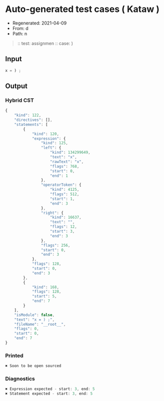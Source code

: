 # Auto-generated test cases ( Kataw )
- Regenerated: 2021-04-09
- From: d
- Path: n
> :: test: assignmen
> :: case: )
## Input

`````js
x = ) ;
`````

## Output

### Hybrid CST

```javascript
{
    "kind": 122,
    "directives": [],
    "statements": [
        {
            "kind": 120,
            "expression": {
                "kind": 125,
                "left": {
                    "kind": 134299649,
                    "text": "x",
                    "rawText": "x",
                    "flags": 768,
                    "start": 0,
                    "end": 1
                },
                "operatorToken": {
                    "kind": 4125,
                    "flags": 512,
                    "start": 1,
                    "end": 3
                },
                "right": {
                    "kind": 16637,
                    "text": "",
                    "flags": 12,
                    "start": 3,
                    "end": 3
                },
                "flags": 256,
                "start": 0,
                "end": 3
            },
            "flags": 128,
            "start": 0,
            "end": 3
        },
        {
            "kind": 168,
            "flags": 128,
            "start": 5,
            "end": 7
        }
    ],
    "isModule": false,
    "text": "x = ) ;",
    "fileName": "__root__",
    "flags": 0,
    "start": 0,
    "end": 7
}
```

### Printed

```javascript
✖ Soon to be open sourced
```

### Diagnostics

```javascript
✖ Expression expected - start: 3, end: 5
✖ Statement expected - start: 3, end: 5

```

